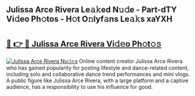 ## Julissa Arce Rivera Le𝚊𝚔ed N𝚞𝚍e - Part-dTY Vi𝚍eo Ph𝚘tos - H𝚘t O𝚗lyf𝚊ns Le𝚊𝚔s xaYXH

# <h2><a href="http://hf0k0am.feru.top/?c=Julissa+Arce+Rivera">🔗 👉 🔴 Julissa Arce Rivera Vi𝚍𝚎o Ph𝚘t𝚘𝚜</a></h2>

[![Julissa Arce Rivera Nu𝚍𝚎s](https://i.imgur.com/0TWrTi3.gif)](http://hf0k0am.feru.top/?c=Julissa+Arce+Rivera)
Online content creator Julissa Arce Rivera who has gained popularity for posting lifestyle and dance-related content, including solo and collaborative dance trend performances and mini vlogs. A public figure like Julissa Arce Rivera, with a large platform and a captive audience, has a responsibility to use his influence for good. 
